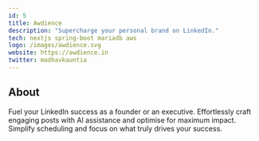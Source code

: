 ```yaml
---
id: 5
title: Awdience
description: "Supercharge your personal brand on LinkedIn."
tech: nextjs spring-boot mariadb aws
logo: /images/awdience.svg
website: https://awdience.in
twitter: madhavkauntia
---
```


## About

Fuel your LinkedIn success as a founder or an executive. Effortlessly craft engaging posts with AI assistance and optimise for maximum impact. Simplify scheduling and focus on what truly drives your success.
